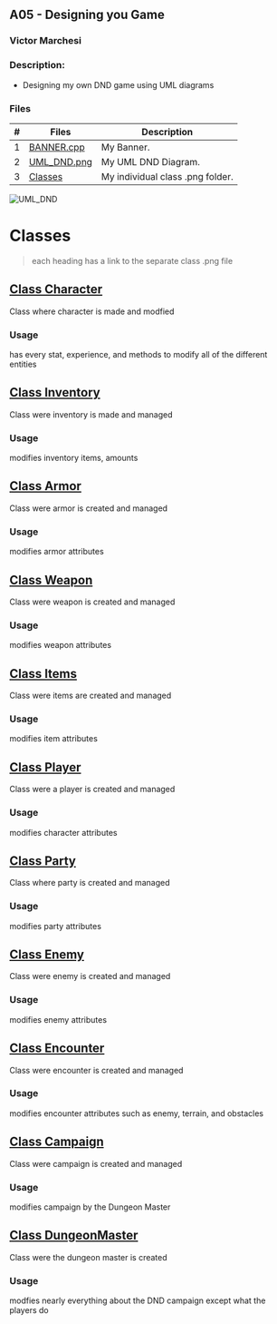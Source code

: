 ## A05 - Designing you Game
### Victor Marchesi
### Description:
- Designing my own DND game using UML diagrams

### Files
|   #   | Files    | Description                      |
| :---: | -------- | -------------------------------- |
|   1   | [BANNER.cpp](./BANNER.cpp) | My Banner. |
|   2   | [UML_DND.png](./UML_DND.png) | My UML DND Diagram. |
|   3   | [Classes](https://github.com/Vizemo/2143-OOP-Marchesi/tree/main/Assignments/A05/Classes) | My individual class .png folder. |

![UML_DND](https://user-images.githubusercontent.com/91359207/236106847-05bd4b21-04f1-4f2f-8c82-2a0978fb621b.png)

# Classes
> each heading has a link to the separate class .png file
## [Class Character](https://github.com/Vizemo/2143-OOP-Marchesi/blob/main/Assignments/A05/Classes/character.png)
Class where character is made and modfied
### Usage
has every stat, experience, and methods to modify all of the different entities

## [Class Inventory](https://github.com/Vizemo/2143-OOP-Marchesi/blob/main/Assignments/A05/Classes/inventory.png)
Class were inventory is made and managed
### Usage
modifies inventory items, amounts

## [Class Armor](https://github.com/Vizemo/2143-OOP-Marchesi/blob/main/Assignments/A05/Classes/armor.png)
Class were armor is created and managed
### Usage
modifies armor attributes

## [Class Weapon](https://github.com/Vizemo/2143-OOP-Marchesi/blob/main/Assignments/A05/Classes/weapon.png)
Class were weapon is created and managed
### Usage
modifies weapon attributes

## [Class Items](https://github.com/Vizemo/2143-OOP-Marchesi/blob/main/Assignments/A05/Classes/items.png)
Class were items are created and managed
### Usage
modifies item attributes

## [Class Player](https://github.com/Vizemo/2143-OOP-Marchesi/blob/main/Assignments/A05/Classes/player.png)
Class were a player is created and managed
### Usage
modifies character attributes

## [Class Party](https://github.com/Vizemo/2143-OOP-Marchesi/blob/main/Assignments/A05/Classes/party.png)
Class where party is created and managed
### Usage
modifies party attributes

## [Class Enemy](https://github.com/Vizemo/2143-OOP-Marchesi/blob/main/Assignments/A05/Classes/enemy.png)
Class were enemy is created and managed
### Usage
modifies enemy attributes

## [Class Encounter](https://github.com/Vizemo/2143-OOP-Marchesi/blob/main/Assignments/A05/Classes/encounter.png)
Class were encounter is created and managed
### Usage
modifies encounter attributes such as enemy, terrain, and obstacles

## [Class Campaign](https://github.com/Vizemo/2143-OOP-Marchesi/blob/main/Assignments/A05/Classes/campaign.png)
Class were campaign is created and managed
### Usage
modifies campaign by the Dungeon Master

## [Class DungeonMaster](https://github.com/Vizemo/2143-OOP-Marchesi/blob/main/Assignments/A05/Classes/dungeonmaster.png)
Class were the dungeon master is created
### Usage
modfies nearly everything about the DND campaign except what the players do
